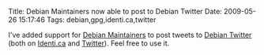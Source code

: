 Title: Debian Maintainers now able to post to Debian Twitter
Date: 2009-05-26 15:17:46
Tags: debian,gpg,identi.ca,twitter

I've added support for <a href="http://wiki.debian.org/Maintainers">Debian Maintainers</a> to post tweets to <a href="http://twitter.debian.net">Debian Twitter</a> (both on <a href="http://identi.ca/debianproject">Identi.ca</a> and <a href="http://twitter.com/debianproject">Twitter</a>). Feel free to use it.